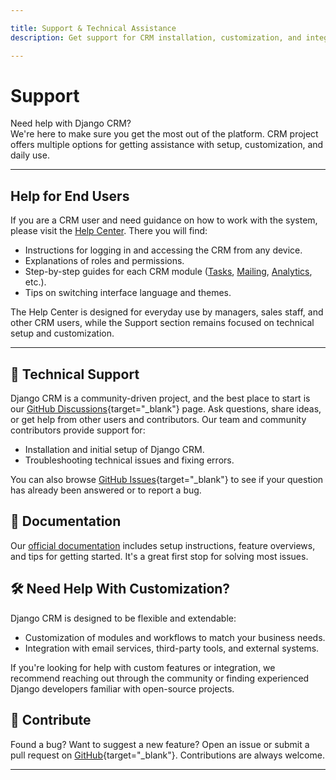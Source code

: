 ```yaml
---

title: Support & Technical Assistance
description: Get support for CRM installation, customization, and integrations. Uers can access the documentation and Help Center.

---
```


# **Support**

Need help with Django CRM?  
We're here to make sure you get the most out of the platform. CRM project offers multiple options for getting assistance with setup, customization, and daily use.

---

## **Help for End Users**

If you are a CRM user and need guidance on how to work with the system,
please visit the [Help Center](help/index.md).
There you will find:

* Instructions for logging in and accessing the CRM from any device.
* Explanations of roles and permissions.
* Step-by-step guides for each CRM module ([Tasks](features/tasks-app-features.md), [Mailing](features/massmail-app-features.md), [Analytics](features/analytics-app-features.md), etc.).
* Tips on switching interface language and themes.

The Help Center is designed for everyday use by managers, sales staff, and other CRM users,
while the Support section remains focused on technical setup and customization.

---

## 💬 **Technical Support**

Django CRM is a community-driven project, and the best place to start is our [GitHub Discussions](https://github.com/DjangoCRM/django-crm/discussions){target="_blank"} page.
Ask questions, share ideas, or get help from other users and contributors.
Our team and community contributors provide support for:

* Installation and initial setup of Django CRM.
* Troubleshooting technical issues and fixing errors.

You can also browse [GitHub Issues](https://github.com/DjangoCRM/django-crm/issues){target="_blank"} to see if your question has already been answered or to report a bug.

## 📖 **Documentation**

Our [official documentation](documentation.md) includes setup instructions, feature overviews, and tips for getting started.
It's a great first stop for solving most issues.

## 🛠 **Need Help With Customization?**

Django CRM is designed to be flexible and extendable:

* Customization of modules and workflows to match your business needs.
* Integration with email services, third-party tools, and external systems.

If you're looking for help with custom features or integration, we recommend reaching out through the community or
finding experienced Django developers familiar with open-source projects.

## 🤝 **Contribute**

Found a bug? Want to suggest a new feature? Open an issue or submit a pull request on
[GitHub](https://github.com/DjangoCRM/django-crm){target="_blank"}. Contributions are always welcome.

---

